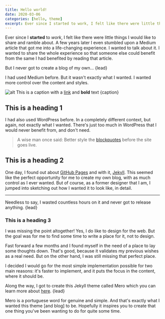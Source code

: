 ```yaml
---
title: Hello world!
date: 2020-03-06
categories: [hello, theme]
excerpt: Ever since I started to work, I felt like there were little things I would like to share and ramble about. A few years later I even stumbled upon a Medium article that got me into a life-changing experience.
---
```


Ever since I **started** to *work*, I felt like there were little things I would like to share and ramble about. A few years later I even stumbled upon a Medium article that got me into a life-changing experience. I wanted to talk about it. I wanted to share the whole experience so that someone else could benefit from the same I had benefited by reading that article.

But I never got to create a blog of my own…
{lead}

I had used Medium before. But it wasn't exactly what I wanted. I wanted more control over the content and styles.

![alt](https://via.placeholder.com/1000x500)
This is a caption with a [link](#) and **bold** text
{caption}

## This is a heading 1
I had also used WordPress before. In a completely different context, but again, not exactly what I wanted. There's just too much in WordPress that I would never benefit from, and don't need.

> A wise man once said: Better style the [blockquotes](#) before the site goes live.

## This is a heading 2
One day, I found out about [GitHub Pages](https://pages.github.com) and with it, [Jekyll](https://jekyllrb.com/). This seemed like the perfect opportunity for me to create my own blog, with as much control as I ever wanted. But of course, as a former designer that I am, I jumped into sketching out how I wanted it to look like, in detail.

***

Needless to say, I wasted countless hours on it and never got to release anything.
{lead}

### This is a heading 3
I was missing the point altogether! Yes, I do like to design for the web. But the goal was for me to find some time to write a place for it, not to design.

Fast forward a few months and I found myself in the need of a place to lay some thoughts down. That's good, because it validates my previous wishes as a real need. But on the other hand, I was still missing that perfect place.

I decided I would go for the most simple implementation possible for two main reasons: it's faster to implement, and it puts the focus in the content, where it should be.

Along the way, I got to create this Jekyll theme called Mero which you can learn more about [here](https://github.com/pmpinto/jekyll-mero).
{lead}

Mero is a portuguese word for genuine and simple. And that's exactly what I wanted this theme [and blog] to be. Hopefully it inspires you to create that one thing you've been wanting to do for quite some time.

